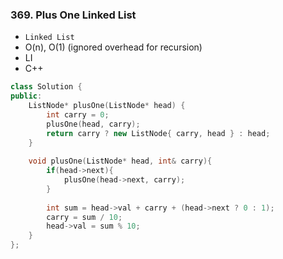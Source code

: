 ### 369. Plus One Linked List
* `Linked List`
* O(n), O(1) (ignored overhead for recursion)
* LI
* C++
```cpp
class Solution {
public:
    ListNode* plusOne(ListNode* head) {
        int carry = 0;
        plusOne(head, carry);
        return carry ? new ListNode{ carry, head } : head;     
    }
    
    void plusOne(ListNode* head, int& carry){
        if(head->next){
            plusOne(head->next, carry);    
        }
        
        int sum = head->val + carry + (head->next ? 0 : 1);
        carry = sum / 10;
        head->val = sum % 10;
    }
};
```
